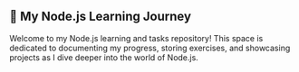 ## 🚀 My Node.js Learning Journey
Welcome to my  Node.js learning and tasks repository! This space is dedicated to documenting my progress, storing exercises, and showcasing projects as I dive deeper into the world of Node.js.
